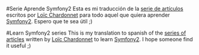 #Serie Aprende Symfony2
Esta es mi traducción de la [serie de artículos][1] escritos por
[Loïc Chardonnet][2] para todo aquel que quiera aprender [Symfony2][3]. Espero
que te sea útil ;)

#Learn Symfony2 series
This is my translation to spanish of the [series of articles][1] written by [Loïc
Chardonnet][2] to learn [Symfony2][3]. I hope someone find it useful ;)

[1]: http://gnugat.github.io/tags/learn-symfony2-series.html
[2]: http://gnugat.github.io/about-me.html
[3]: http://symfony.com/
